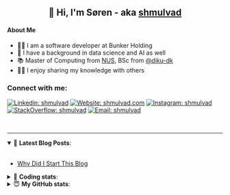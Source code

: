 <h2 align="center">
	👋 Hi, I'm Søren - aka <a href="https://shmulvad.com">shmulvad</a>
</h2>

#### About Me
- 👨‍💻 I am a software developer at Bunker Holding
- 🤖 I have a background in data science and AI as well
- 📚 Master of Computing from [NUS], BSc from [@diku-dk]
- 👨‍🏫 I enjoy sharing my knowledge with others

### Connect with me:

[![Linkedin: shmulvad](https://img.shields.io/badge/shmulvad-blue?style=flat&logo=Linkedin&logoColor=white)][linkedin]
[![Website: shmulvad.com](https://img.shields.io/badge/shmulvad.com-47CCCC?&style=flat&logo=Google-Chrome&logoColor=white)][website]
[![Instagram: shmulvad](https://img.shields.io/badge/-@shmulvad-purple?style=flat&logo=Instagram&logoColor=white)][instagram]
[![StackOverflow: shmulvad](https://img.shields.io/badge/shmulvad-FE7A16?style=flat&logo=stack-overflow&logoColor=white)][stackOverflow]
[![Email: shmulvad](https://img.shields.io/badge/shmulvad-D14836?style=flat&logo=gmail&logoColor=white)][mail]

<br />

---

<details open>
 <summary>📕 <b>Latest Blog Posts</b>: </summary>

<br>

<!-- BLOG-POST-LIST:START -->
- [Why Did I Start This Blog](https://shmulvad.com/blog/why-did-start-this-blog)
<!-- BLOG-POST-LIST:END -->

</details>

<!-- --- -->

<details>
 <summary>🤖 <b>Coding stats</b>: </summary>

<br>

NOTE: Doesn't track coding at work.

<!--START_SECTION:waka-->
![Code Time](http://img.shields.io/badge/Code%20Time-3%2C034%20hrs%2025%20mins-blue)

**I'm an Early 🐤** 

```text
🌞 Morning                1953 commits        ███████░░░░░░░░░░░░░░░░░░   27.78 % 
🌆 Daytime                2911 commits        ██████████░░░░░░░░░░░░░░░   41.41 % 
🌃 Evening                1522 commits        █████░░░░░░░░░░░░░░░░░░░░   21.65 % 
🌙 Night                  644 commits         ██░░░░░░░░░░░░░░░░░░░░░░░   09.16 % 
```


📊 **This Week I Spent My Time On** 

```text
💬 Programming Languages: 
TypeScript               3 hrs 4 mins        ██████████░░░░░░░░░░░░░░░   39.65 % 
Python                   2 hrs 1 min         ██████░░░░░░░░░░░░░░░░░░░   26.00 % 
Other                    1 hr 43 mins        ██████░░░░░░░░░░░░░░░░░░░   22.15 % 
JSON                     24 mins             █░░░░░░░░░░░░░░░░░░░░░░░░   05.33 % 
CSS                      17 mins             █░░░░░░░░░░░░░░░░░░░░░░░░   03.79 % 

🔥 Editors: 
VS Code                  6 hrs 2 mins        ███████████████████░░░░░░   77.85 % 
Zsh                      1 hr 43 mins        ██████░░░░░░░░░░░░░░░░░░░   22.15 % 

🐱‍💻 Projects: 
km24-core                6 hrs 50 mins       ██████████████████████░░░   88.19 % 
company-scrapers         49 mins             ███░░░░░░░░░░░░░░░░░░░░░░   10.55 % 
Terminal                 5 mins              ░░░░░░░░░░░░░░░░░░░░░░░░░   01.26 % 
```


 Last Updated on 04/02/2025 18:48:43 UTC
<!--END_SECTION:waka-->

</details>

<!-- --- -->

<details>
 <summary>😇 <b>My GitHub stats</b>: </summary>

<br>

<img align="left" alt="shmulvad's Github Stats" src="https://github-readme-stats.vercel.app/api?username=shmulvad&show_icons=true&hide_border=true" />

</details>



[website]: https://shmulvad.com
[linkedin]: https://linkedin.com/in/shmulvad
[instagram]: https://instagram.com/shmulvad
[stackOverflow]: https://stackoverflow.com/users/9248793/shmulvad
[mail]: mailto:shmulvad@gmail.com
[@diku-dk]: https://github.com/diku-dk
[github]: https://github.com/shmulvad
[NUS]: https://www.nus.edu.sg
